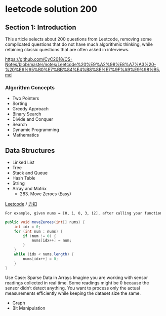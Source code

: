 # leetcode solution 200

## Section 1: Introduction

This article selects about 200 questions from Leetcode, removing some complicated questions that do not have much algorithmic thinking, while retaining classic questions that are often asked in interviews.

https://github.com/CyC2018/CS-Notes/blob/master/notes/Leetcode%20%E9%A2%98%E8%A7%A3%20-%20%E6%95%B0%E7%BB%84%E4%B8%8E%E7%9F%A9%E9%98%B5.md

### Algorithm Concepts
- Two Pointers
- Sorting
- Greedy Approach
- Binary Search
- Divide and Conquer
- Search
- Dynamic Programming
- Mathematics

## Data Structures
- Linked List
- Tree
- Stack and Queue
- Hash Table
- String
- Array and Matrix
  - 283\. Move Zeroes (Easy)

[Leetcode](https://leetcode.com/problems/move-zeroes/description/) / [力扣](https://leetcode-cn.com/problems/move-zeroes/description/)

```html
For example, given nums = [0, 1, 0, 3, 12], after calling your function, nums should be [1, 3, 12, 0, 0].
```

```java
public void moveZeroes(int[] nums) {
    int idx = 0;
    for (int num : nums) {
        if (num != 0) {
            nums[idx++] = num;
        }
    }
    while (idx < nums.length) {
        nums[idx++] = 0;
    }
}
```
Use Case: Sparse Data in Arrays
Imagine you are working with sensor readings collected in real time. Some readings might be 0 because the sensor didn’t detect anything. You want to process only the actual measurements efficiently while keeping the dataset size the same.

- Graph
- Bit Manipulation





